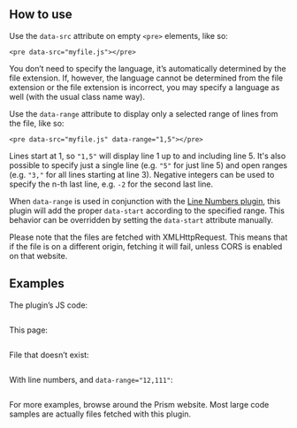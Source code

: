 <section class="language-markup">

# How to use

Use the `data-src` attribute on empty `<pre>` elements, like so:

```
<pre data-src="myfile.js"></pre>
```

You don’t need to specify the language, it’s automatically determined by the file extension. If, however, the language cannot be determined from the file extension or the file extension is incorrect, you may specify a language as well (with the usual class name way).

Use the `data-range` attribute to display only a selected range of lines from the file, like so:

```
<pre data-src="myfile.js" data-range="1,5"></pre>
```

Lines start at 1, so `"1,5"` will display line 1 up to and including line 5. It's also possible to specify just a single line (e.g. `"5"` for just line 5) and open ranges (e.g. `"3,"` for all lines starting at line 3). Negative integers can be used to specify the n-th last line, e.g. `-2` for the second last line.

When `data-range` is used in conjunction with the [Line Numbers plugin](/line-numbers), this plugin will add the proper `data-start` according to the specified range. This behavior can be overridden by setting the `data-start` attribute manually.

Please note that the files are fetched with XMLHttpRequest. This means that if the file is on a different origin, fetching it will fail, unless CORS is enabled on that website.

</section>

<section>

# Examples

The plugin’s JS code:

<pre data-src="/file-highlight/prism-file-highlight.js"></pre>

This page:

<pre data-src="/file-highlight/index.html"></pre>

File that doesn’t exist:

<pre data-src="foobar.js"></pre>

With line numbers, and `data-range="12,111"`:

<pre data-src="/file-highlight/prism-file-highlight.js" data-range="12,111" class="line-numbers"></pre>

For more examples, browse around the Prism website. Most large code samples are actually files fetched with this plugin.

</section>
